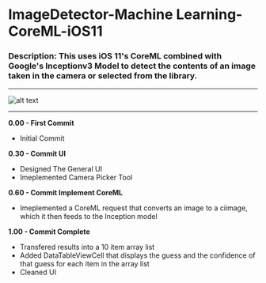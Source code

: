 # ImageDetector-Machine Learning-CoreML-iOS11

### Description: This uses iOS 11's CoreML combined with Google's Inceptionv3 Model to detect the contents of an image taken in the camera or selected from the library.

---

![alt text](http://i.imgur.com/eWaS4O5.jpg "Logo Title Text 1")

---

__0.00 - First Commit__
- Initial Commit

__0.30 - Commit UI__
- Designed The General UI
- Imeplemented Camera Picker Tool

__0.60 - Commit Implement CoreML__
- Imeplemented a CoreML request that converts an image to a ciimage, which it then feeds to the Inception model

__1.00 - Commit Complete__
- Transfered results into a 10 item array list
- Added DataTableViewCell that displays the guess and the confidence of that guess for each item in the array list
- Cleaned UI
